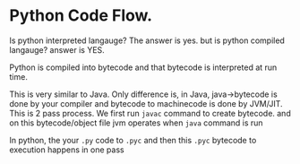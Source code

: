 # Python Code Flow.

Is python interpreted langauge? The answer is yes. but is python compiled langauge? answer is YES.

Python is compiled into bytecode and that bytecode is interpreted at run time. 

This is very similar to Java. Only difference is, in Java, java->bytecode is done by your compiler and bytecode to machinecode is done by JVM/JIT. This is 2 pass process. We first run `javac` command to create bytecode. and on this bytecode/object file jvm operates when `java` command is run

In python, the your `.py` code to `.pyc` and then this `.pyc` bytecode to execution happens in one pass